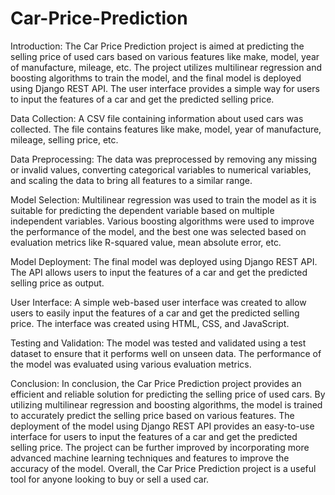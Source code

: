 # Car-Price-Prediction


Introduction:
The Car Price Prediction project is aimed at predicting the selling price of used cars based on various features like make, model, year of manufacture, mileage, etc. The project utilizes multilinear regression and boosting algorithms to train the model, and the final model is deployed using Django REST API. The user interface provides a simple way for users to input the features of a car and get the predicted selling price.


Data Collection: A CSV file containing information about used cars was collected. The file contains features like make, model, year of manufacture, mileage, selling price, etc.

Data Preprocessing: The data was preprocessed by removing any missing or invalid values, converting categorical variables to numerical variables, and scaling the data to bring all features to a similar range.

Model Selection: Multilinear regression was used to train the model as it is suitable for predicting the dependent variable based on multiple independent variables. Various boosting algorithms were used to improve the performance of the model, and the best one was selected based on evaluation metrics like R-squared value, mean absolute error, etc.

Model Deployment: The final model was deployed using Django REST API. The API allows users to input the features of a car and get the predicted selling price as output.

User Interface: A simple web-based user interface was created to allow users to easily input the features of a car and get the predicted selling price. The interface was created using HTML, CSS, and JavaScript.

Testing and Validation: The model was tested and validated using a test dataset to ensure that it performs well on unseen data. The performance of the model was evaluated using various evaluation metrics.

Conclusion:
In conclusion, the Car Price Prediction project provides an efficient and reliable solution for predicting the selling price of used cars. By utilizing multilinear regression and boosting algorithms, the model is trained to accurately predict the selling price based on various features. The deployment of the model using Django REST API provides an easy-to-use interface for users to input the features of a car and get the predicted selling price. The project can be further improved by incorporating more advanced machine learning techniques and features to improve the accuracy of the model. Overall, the Car Price Prediction project is a useful tool for anyone looking to buy or sell a used car.
